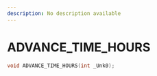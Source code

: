```yaml
---
description: No description available 
---
```


# ADVANCE_TIME_HOURS

```cpp
void ADVANCE_TIME_HOURS(int _Unk0);
```